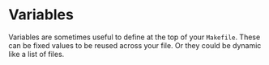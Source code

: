 # Variables

Variables are sometimes useful to define at the top of your `Makefile`. These can be fixed values to be reused across your file. Or they could be dynamic like a list of files.
